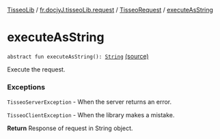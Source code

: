 [TisseoLib](../../index.md) / [fr.docjyJ.tisseoLib.request](../index.md) / [TisseoRequest](index.md) / [executeAsString](./execute-as-string.md)

# executeAsString

`abstract fun executeAsString(): `[`String`](https://kotlinlang.org/api/latest/jvm/stdlib/kotlin/-string/index.html) [(source)](https://github.com/docjyJ/TisseoLib/tree/master/src/main/kotlin/fr/docjyJ/tisseoLib/request/TisseoRequest.kt#L28)

Execute the request.

### Exceptions

`TisseoServerException` - When the server returns an error.

`TisseoClientException` - When the library makes a mistake.

**Return**
Response of request in String object.

